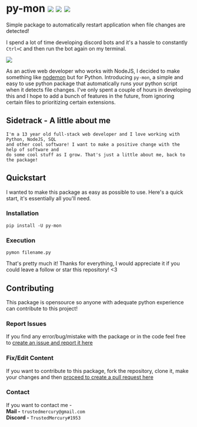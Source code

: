 # py-mon [![](https://img.shields.io/pypi/v/py-mon?color=3776AB&logo=python&style=for-the-badge)](https://pypi.org/project/py-mon/) [![](https://img.shields.io/pypi/dm/filter-profanity?color=3776AB&logo=python&style=for-the-badge)](https://pypi.org/project/py-mon/) ![](https://api.ghprofile.me/view?username=TrustedMercury-py-mon&label=REPOSITORY%20VIEW%20COUNT)
Simple package to automatically restart application when file changes are detected!

I spend a lot of time developing discord bots and it's a hassle to constantly ``Ctrl+C`` and then run the bot again on my terminal. 

![](https://media1.tenor.com/images/5d6cd0c6b0a0ae3c193e766fb8f1ed1f/tenor.gif?itemid=14057131)

As an active web developer who works with NodeJS, I decided to make something like [nodemon](https://github.com/remy/nodemon) but for Python. Introducing ``py-mon``, a simple and easy to use python package that automatically runs your python script when it detects file changes. I've only spent a couple of hours in developing this and I hope to add a bunch of features in the future, from ignoring certain files to prioritizing certain extensions.


## Sidetrack - A little about me
```
I'm a 13 year old full-stack web developer and I love working with Python, NodeJS, SQL
and other cool software! I want to make a positive change with the help of software and
do some cool stuff as I grow. That's just a little about me, back to the package!
```


## Quickstart
I wanted to make this package as easy as possible to use. Here's a quick start, it's essentially all you'll need.

### Installation
```
pip install -U py-mon
```
### Execution
```
pymon filename.py
```

That's pretty much it! Thanks for everything, I would appreciate it if you could leave a follow or star this repository! <3


## Contributing
This package is opensource so anyone with adequate python experience can contribute to this project!

### Report Issues
If you find any error/bug/mistake with the package or in the code feel free to
[create an issue and report it here](https://github.com/TrustedMercury/py-mon/issues)

### Fix/Edit Content
If you want to contribute to this package, fork the repository, clone it, make your changes and then [proceed to create a pull request here](https://github.com/TrustedMercury/py-mon/pulls)

### Contact
If you want to contact me -  
**Mail -** ```trustedmercury@gmail.com```  
**Discord -** ```TrustedMercury#1953```
